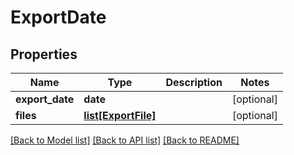 # ExportDate

## Properties
Name | Type | Description | Notes
------------ | ------------- | ------------- | -------------
**export_date** | **date** |  | [optional] 
**files** | [**list[ExportFile]**](ExportFile.md) |  | [optional] 

[[Back to Model list]](../README.md#documentation-for-models) [[Back to API list]](../README.md#documentation-for-api-endpoints) [[Back to README]](../README.md)


